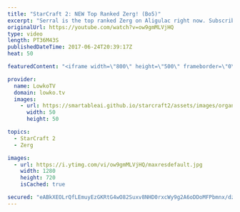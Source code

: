 ```yaml
---
title: "StarCraft 2: NEW Top Ranked Zerg! (Bo5)"
excerpt: "Serral is the top ranked Zerg on Aligulac right now. Subscribe for more videos: http://lowko.tv/youtube Stats vs INnoVation: https://goo.gl/nzunjC  This is a best of 5 series of Zerg vs Zerg between Serral and Elazer. Both players play extremely well and while some of the games are cheezy, they are well"
originalUrl: https://youtube.com/watch?v=ow9gmMLVjHQ
type: video
length: PT36M43S
publishedDateTime: 2017-06-24T20:39:17Z
heat: 50

featuredContent: "<iframe width=\"800\" height=\"500\" frameborder=\"0\" src=\"https://www.youtube.com/embed/ow9gmMLVjHQ\" allow=\"accelerometer; autoplay; encrypted-media; gyroscope; picture-in-picture\" allowfullscreen></iframe>"

provider:
  name: LowkoTV
  domain: lowko.tv
  images:
    - url: https://smartableai.github.io/starcraft2/assets/images/organizations/lowko.tv-50x50.jpg
      width: 50
      height: 50

topics:
  - StarCraft 2
  - Zerg

images:
  - url: https://i.ytimg.com/vi/ow9gmMLVjHQ/maxresdefault.jpg
    width: 1280
    height: 720
    isCached: true

secured: "eABkXEOLrQfLEmuyEzGKRtG4wO82Suxv8NHD0rxcWy9g2A6oDDoMFPbmnx/dza/6VTBUGuhQJrm4KEnIVF3Q7BuVsDMV1D2qmkqDM5OTBJPlAwTMlkrlL/iFUERKCnP8PTx9QllfbZvJ9gU06XjOnCsR0Ty2qhdyTxhFNMIPOujYvuOZOaLcXWZWkeXIuqoSLmpHRHcwitQWK5EFGfSuej0c+D8kamQYryOKzIPbmv/7XfBU6yfD/rd6qg6aYt/D6qdDpp7ulNr2yLnZGtkP4n9aZx7ZxStb2RvCE8W00jZkXxzumErmPS+xFaTegZ1ETnoa9xBZoMnaiZd04UEPxDfrr3vveWLRougnwc6f5IhAHmjR0VhyADxTLasqiKQe7CEqHt5QA3czcLlDWeg+rX2zr6BjZ0U/NHyY06WlQPQ=;NBZq/He1mdD7iXRulEUbGQ=="
---
```


